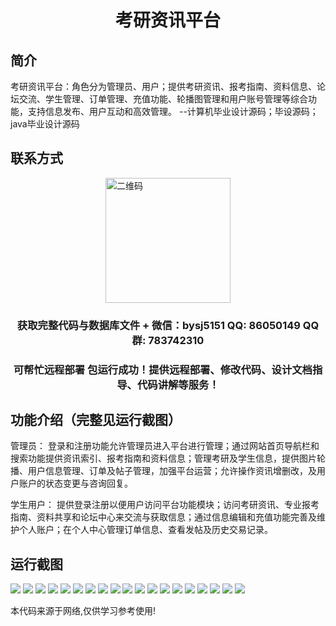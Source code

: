 <p><h1 align="center">考研资讯平台</h1></p>

## 简介
考研资讯平台：角色分为管理员、用户；提供考研资讯、报考指南、资料信息、论坛交流、学生管理、订单管理、充值功能、轮播图管理和用户账号管理等综合功能，支持信息发布、用户互动和高效管理。    --计算机毕业设计源码；毕设源码；java毕业设计源码


## 联系方式
<img src="https://bs-1329754181.cos.ap-shanghai.myqcloud.com/wx.jpg" alt="二维码" style="display: block; margin: 0 auto;" width="200px">
<p><h3 align="center">获取完整代码与数据库文件 + 微信：bysj5151 QQ: 86050149 QQ群: 783742310</h3></p>
<p><h3 align="center">可帮忙远程部署 包运行成功！提供远程部署、修改代码、设计文档指导、代码讲解等服务！</h3></p>

## 功能介绍（完整见运行截图）
管理员： 登录和注册功能允许管理员进入平台进行管理；通过网站首页导航栏和搜索功能提供资讯索引、报考指南和资料信息；管理考研及学生信息，提供图片轮播、用户信息管理、订单及帖子管理，加强平台运营；允许操作资讯增删改，及用户账户的状态变更与咨询回复。  

学生用户： 提供登录注册以便用户访问平台功能模块；访问考研资讯、专业报考指南、资料共享和论坛中心来交流与获取信息；通过信息编辑和充值功能完善及维护个人账户；在个人中心管理订单信息、查看发帖及历史交易记录。


## 运行截图
![](https://bs-1329754181.cos.ap-shanghai.myqcloud.com/spring/ExamInfoPlatform/img/001.jpg)
![](https://bs-1329754181.cos.ap-shanghai.myqcloud.com/spring/ExamInfoPlatform/img/002.jpg)
![](https://bs-1329754181.cos.ap-shanghai.myqcloud.com/spring/ExamInfoPlatform/img/003.jpg)
![](https://bs-1329754181.cos.ap-shanghai.myqcloud.com/spring/ExamInfoPlatform/img/004.jpg)
![](https://bs-1329754181.cos.ap-shanghai.myqcloud.com/spring/ExamInfoPlatform/img/005.jpg)
![](https://bs-1329754181.cos.ap-shanghai.myqcloud.com/spring/ExamInfoPlatform/img/006.jpg)
![](https://bs-1329754181.cos.ap-shanghai.myqcloud.com/spring/ExamInfoPlatform/img/007.jpg)
![](https://bs-1329754181.cos.ap-shanghai.myqcloud.com/spring/ExamInfoPlatform/img/008.jpg)
![](https://bs-1329754181.cos.ap-shanghai.myqcloud.com/spring/ExamInfoPlatform/img/009.jpg)
![](https://bs-1329754181.cos.ap-shanghai.myqcloud.com/spring/ExamInfoPlatform/img/010.jpg)
![](https://bs-1329754181.cos.ap-shanghai.myqcloud.com/spring/ExamInfoPlatform/img/011.jpg)
![](https://bs-1329754181.cos.ap-shanghai.myqcloud.com/spring/ExamInfoPlatform/img/012.jpg)
![](https://bs-1329754181.cos.ap-shanghai.myqcloud.com/spring/ExamInfoPlatform/img/013.jpg)
![](https://bs-1329754181.cos.ap-shanghai.myqcloud.com/spring/ExamInfoPlatform/img/014.jpg)
![](https://bs-1329754181.cos.ap-shanghai.myqcloud.com/spring/ExamInfoPlatform/img/015.jpg)
![](https://bs-1329754181.cos.ap-shanghai.myqcloud.com/spring/ExamInfoPlatform/img/016.jpg)
![](https://bs-1329754181.cos.ap-shanghai.myqcloud.com/spring/ExamInfoPlatform/img/017.jpg)
![](https://bs-1329754181.cos.ap-shanghai.myqcloud.com/spring/ExamInfoPlatform/img/018.jpg)
![](https://bs-1329754181.cos.ap-shanghai.myqcloud.com/spring/ExamInfoPlatform/img/019.jpg)

<p>本代码来源于网络,仅供学习参考使用!</p>
